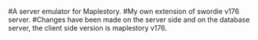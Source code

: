 #A server emulator for Maplestory.
#My own extension of swordie v176 server.
#Changes have been made on the server side and on the database server, the client side version is maplestory v176.
